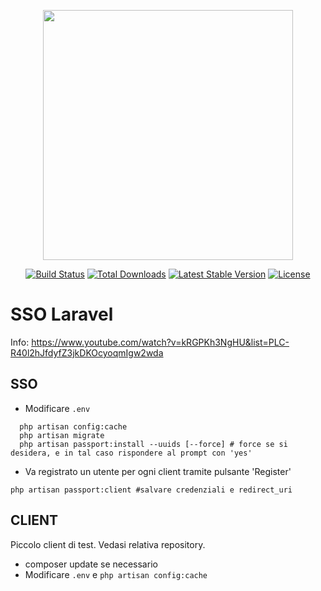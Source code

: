 <p align="center"><a href="https://laravel.com" target="_blank"><img src="https://raw.githubusercontent.com/laravel/art/master/logo-lockup/5%20SVG/2%20CMYK/1%20Full%20Color/laravel-logolockup-cmyk-red.svg" width="400"></a></p>

<p align="center">
<a href="https://travis-ci.org/laravel/framework"><img src="https://travis-ci.org/laravel/framework.svg" alt="Build Status"></a>
<a href="https://packagist.org/packages/laravel/framework"><img src="https://img.shields.io/packagist/dt/laravel/framework" alt="Total Downloads"></a>
<a href="https://packagist.org/packages/laravel/framework"><img src="https://img.shields.io/packagist/v/laravel/framework" alt="Latest Stable Version"></a>
<a href="https://packagist.org/packages/laravel/framework"><img src="https://img.shields.io/packagist/l/laravel/framework" alt="License"></a>
</p>

# SSO Laravel

Info: https://www.youtube.com/watch?v=kRGPKh3NgHU&list=PLC-R40l2hJfdyfZ3jkDKOcyoqmIgw2wda

## SSO
* Modificare `.env`
```
  php artisan config:cache
  php artisan migrate
  php artisan passport:install --uuids [--force] # force se si desidera, e in tal caso rispondere al prompt con 'yes'

```
* Va registrato un utente per ogni client tramite pulsante 'Register'
```
php artisan passport:client #salvare credenziali e redirect_uri
```


## CLIENT
Piccolo client di test. Vedasi relativa repository.
* composer update se necessario
* Modificare `.env` e 
``` php artisan config:cache ```
